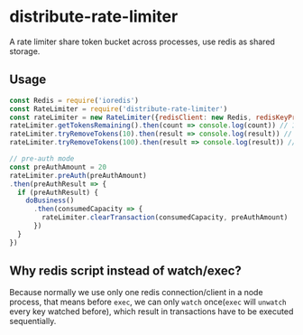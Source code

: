 # distribute-rate-limiter
A rate limiter share token bucket across processes, use redis as shared storage.

## Usage
```js
const Redis = require('ioredis')
const RateLimiter = require('distribute-rate-limiter')
const rateLimiter = new RateLimiter({redisClient: new Redis, redisKeyPrefix: 'rate-limiter', tokensPerSecond: 10})
rateLimiter.getTokensRemaining().then(count => console.log(count)) // 10
rateLimiter.tryRemoveTokens(10).then(result => console.log(result)) // true
rateLimiter.tryRemoveTokens(100).then(result => console.log(result)) // false

// pre-auth mode
const preAuthAmount = 20
rateLimiter.preAuth(preAuthAmount)
.then(preAuthResult => {
  if (preAuthResult) {
    doBusiness()
      .then(consumedCapacity => {
        rateLimiter.clearTransaction(consumedCapacity, preAuthAmount)
      })
  }
})
```

## Why redis script instead of watch/exec?
Because normally we use only one redis connection/client in a node process, that means before `exec`, we can only `watch` once(`exec` will `unwatch` every key watched before), which result in transactions have to be executed sequentially.
